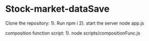 # Stock-market-dataSave

Clone the repository:
1). Run npm i
2). start the server node app.js

composition function script:
1). node scripts/compositionFunc.js
